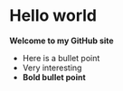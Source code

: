 # Hello world
**Welcome to my GitHub site**
* Here is a bullet point
* Very interesting
* **Bold bullet point**